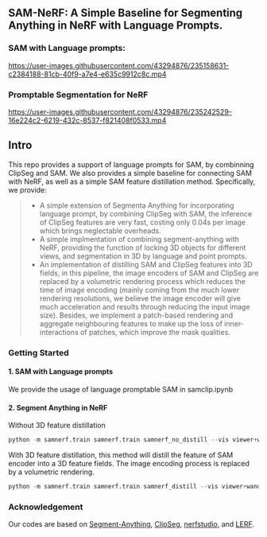 ## SAM-NeRF: A Simple Baseline for Segmenting Anything in NeRF with Language Prompts.


### SAM with Language prompts:
https://user-images.githubusercontent.com/43294876/235158631-c2384188-81cb-40f9-a7e4-e635c9912c8c.mp4

### Promptable Segmentation for NeRF
https://user-images.githubusercontent.com/43294876/235242529-16e224c2-6219-432c-8537-f821408f0533.mp4

## Intro
This repo provides a support of language prompts for SAM, by combinning ClipSeg and SAM. We also provides a simple baseline for connecting SAM with NeRF, as well as a simple SAM feature distillation method. Specifically, we provide:

> - A simple extension of Segmenta Anything for incorporating language prompt, by combining ClipSeg with SAM, the inference of ClipSeg features are very fast, costing only 0.04s per image which brings neglectable overheads.
> - A simple implmentation of combining segment-anything with NeRF, providing the function of locking 3D objects for different views, and segmentation in 3D by language and point prompts.
>  - An implementation of distilling SAM and ClipSeg features into 3D fields, in this pipeline, the image encoders of SAM and ClipSeg are replaced by a volumetric rendering process which reduces the time of image encoding (mainly coming from the much lower rendering resolutions, we believe the image encoder will give much acceleration and results through reducing the input image size). Besides, we implement a patch-based rendering and aggregate neighbouring features to make up the loss of inner-interactions of patches, which improve the mask qualities.

### Getting Started

#### 1. SAM with Language prompts

We provide the usage of language promptable SAM in samclip.ipynb

#### 2. Segment Anything in NeRF

Without 3D feature distillation
```python
python -m samnerf.train samnerf.train samnerf_no_distill --vis viewer+wandb --viewer.websocket-port 7007
```

With 3D feature distillation, this method will distill the feature of SAM encoder into a 3D feature fields. The image encoding process is replaced by a volumetric rendering.
```python
python -m samnerf.train samnerf.train samnerf_distill --vis viewer+wandb --viewer.websocket-port 7007
```

### Acknowledgement
Our codes are based on [Segment-Anything](https://github.com/facebookresearch/segment-anything), [ClipSeg](https://github.com/timojl/clipseg), [nerfstudio](https://github.com/nerfstudio-project/nerfstudio), and [LERF](https://github.com/kerrj/lerf).